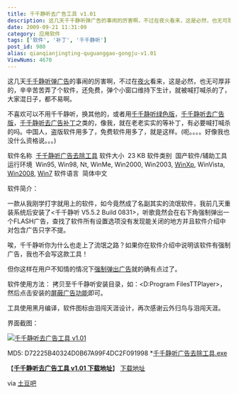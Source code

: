 ```yaml
---
title: 千千静听去广告工具 v1.01
description: 这几天千千静听弹广告的事闹的厉害啊，不过在夜火看来，这是必然，也无可厚非的，辛辛苦苦弄了个软件，还免费，弹个小窗口维持下生计，就被喊打喊杀的了，大家混日子，都不易啊。不喜欢可以不用千千静听，换其他的，或者用千千静听绿色版，千千静听去广告版，千千静听去广告补丁之类的，像我，就在老老实实的等补丁，有必要喊打喊杀的吗。中国人，盗版软件用多了，免费软件用多了，就是这样。(呃。。。。好像我也没什么资格说。。。)
date: 2009-09-21 11:31:09
category: 应用软件
tags: ['软件', '补丁', '千千静听']
post_id: 980
alias: qianqianjingting-quguanggao-gongju-v1.01
ViewNums: 4670
---
```


这几天[千千静听弹广告](/blog/qianqianjingting-quguanggao-gongju-v101)的事闹的厉害啊，不过在[夜火](/blog/)看来，这是必然，也无可厚非的，辛辛苦苦弄了个软件，还免费，弹个小窗口维持下生计，就被喊打喊杀的了，大家混日子，都不易啊。

不喜欢可以不用千千静听，换其他的，或者用[千千静听绿色版](/blog/qianqianjingting-quguanggao-gongju-v101)，[千千静听去广告版](/blog/qianqianjingting-quguanggao-gongju-v101)，[千千静听去广告补丁](/blog/qianqianjingting-quguanggao-gongju-v101)之类的，像我，就在老老实实的等补丁，有必要喊打喊杀的吗。中国人，盗版软件用多了，免费软件用多了，就是这样。(呃。。。。好像我也没什么资格说。。。)

软件名称  [千千静听广告去除工具](/blog/qianqianjingting-quguanggao-gongju-v101)
软件大小  23 KB
软件类别  国产软件/辅助工具
运行环境  Win95, Win98, Nt, WinMe, Win2000, Win2003, [WinXp](/blog/deepin-litexp-windows-xp-sp3-v62), WinVista, [Win2008](/blog/windows-server-2008-r2-rtm), [Win7](/blog/windows-7-rtm-build-760016385)
软件语言  简体中文

软件简介：

一款从我刚学打字就用上的软件，如今竟然成了名副其实的流氓软件，我前几天重装系统后安装了<千千静听 V5.5.2 Build 0831>，听歌竟然会在右下角强制弹出一个FLASH广告，查找了软件所有设置选项没有发现能关闭的地方并且软件介绍中对包含广告只字不提。

唉，千千静听你为什么也走上了流氓之路？如果你在软件介绍中说明该软件有强制广告，我也不会写这款工具！

但你这样在用户不知情的情况下[强制弹出广告](/blog/qianqianjingting-quguanggao-gongju-v101)就的确有点过了。

软件使用方法：
拷贝至千千静听安装目录，如：<D:Program FilesTTPlayer>，然后点击安装的[屏蔽广告功能](/blog/qianqianjingting-quguanggao-gongju-v101)即可。

工具使用黑月编译，软件图标由泪闯天涯设计，再次感谢云外归鸟与泪闯天涯。

界面截图：

[![千千静听去广告工具 v1.01](http://www.tudou8.cn/upload/200909191833584417.png)](/blog/qianqianjingting-quguanggao-gongju-v101)

MD5: D72225B40324D0B67A99F4DC2F091998 *[千千静听广告去除工具.exe](/blog/qianqianjingting-quguanggao-gongju-v101)

【[**千千静听去广告工具 v1.01 下载地址**](/blog/qianqianjingting-quguanggao-gongju-v101)】
[下载地址](http://im.tudou8.cn/down/200909191833584417.rar)

via [土豆吧](http://www.tudou8.cn)


